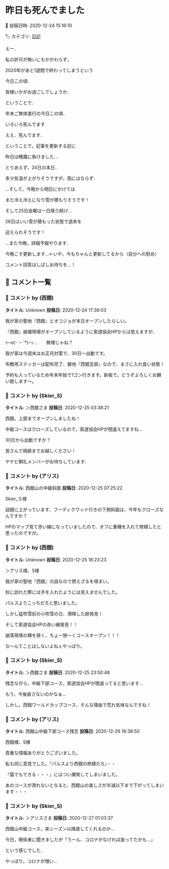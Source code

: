 # 昨日も死んでました

📅 投稿日時: 2020-12-24 15:16:10

🏷️ カテゴリ: [日記](cc4b5682fb7b8b144980957a978653fb0.md)

えー．


私の許可が無いにもかかわらず，


2020年があと1週間で終わってしまうという


今日この頃．


皆様いかがお過ごしでしょうか．





ということで．


年末ご無体進行の今日この頃．


いろいろ死んでます


ええ．死んでます．


ということで，記事を更新する前に


昨日は睡魔に負けました…





とりあえず，24日の本日．


多少気温が上がりそうですが，雨にはならず．


…そして，今晩から明日にかけては


また冷え冷えになり雪が積もりそうです！





そして25日金曜は一日降り続け…


26日はいい雪が積もった状態で週末を


迎えられそうです！





…また今晩，詳細予報やります．


今晩こそ更新します…←いや，今もちゃんと更新してるから（自分への慰め）





コメント回答はしばしお待ちを…！

## 💬 コメント一覧

### 💬 コメント by (西舘)
**タイトル**: Unknown
**投稿日**: 2020-12-24 17:36:03

我が家の聖地『西舘』とオコジョが本日オープンしたらしい。

『西舘』崩壊現場がオープンしているように索道協会HPからは思えますが、



ｩ─σ(･´-･`*)─ﾝ…　　無理じゃね？



我が家は今週末はお正月対策で、30日〜出動です。

布教用ステッカーは配布完了、僻地『西舘支部』なので、まさに入れ食い状態！

予約も入っているため年末年始で1ゴン行きます。新板で。どうぞよろしくお願い致します〜。

### 💬 コメント by (Skier_S)
**タイトル**: ＞西舘さま
**投稿日**: 2020-12-25 03:38:21

西舘，上部までオープンしましたね！

中級コースはクローズしているので，索道協会HPが間違えてますね…

30日から出動ですか？

皆さんで焼額までお越しください！

ヤケビ朝礼メンバーがお待ちしています．

### 💬 コメント by (アリス)
**タイトル**: 西館山の中級斜面
**投稿日**: 2020-12-25 07:25:22

Skier_Ｓ様



話題に上がっています、フーディクワッド行きの下側斜面は、今年もクローズなんですか？



HPのマップ見て赤い線になっていましたので、オフに重機を入れて修繕したと思ったのですが。

### 💬 コメント by (西舘)
**タイトル**: Unknown
**投稿日**: 2020-12-25 18:23:23

＞アリス様、S様



我が家の聖地『西舘』の話なので燃えざるを得まい。



秋に訪れた際には手を入れたようには見えませんでした。

パルスよりこっちだろと思いました。



しかし猛吹雪前の小吹雪の日、滑降した跡発見！

そして索道協会HPの赤い線発見！！

崩落現場の横を狭く、ちょー狭〜くコースオープン！！！

な〜んてことはしないよねぇやっぱり。

### 💬 コメント by (Skier_S)
**タイトル**: ＞西舘さま
**投稿日**: 2020-12-25 23:50:48

残念ながら，中級下部コース，索道協会HPが間違ってると思います…

もう，今後直さないのかなぁ…

しかし，西館ワールドカップコース，そんな理由で荒れ気味なんですね！

### 💬 コメント by (アリス)
**タイトル**: 西館山中級下部コース残念
**投稿日**: 2020-12-26 16:38:50

西舘様、S様



貴重な情報ありがとうございました。

私も同じ意見でした。『パルスより西舘の修繕だろ』・・

『猿でもできる・・・』にはつい爆笑してしまいました。

あのコースが滑れないとなると、西館山の楽しさが半減以下まで下がってしまいます・・・

### 💬 コメント by (Skier_S)
**タイトル**: ＞アリスさま
**投稿日**: 2020-12-27 01:03:37

西館山中級コース，来シーズン以降直してくれるのか…

今日，関係者に聞きましたが「うーん．コロナがなければ直ってたかも…」

という感じでした．

やっぱり，コロナが憎い…

